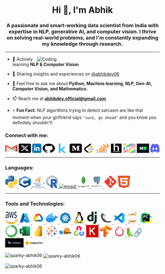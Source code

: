 <h1 align="center">Hi 👋, I'm Abhik</h1>
<h3 align="center">A passionate and smart-working data scientist from India with expertise in NLP, generative AI, and computer vision. I thrive on solving real-world problems, and I'm constantly expanding my knowledge through research.</h3>

----

<img align="right" alt="Coding" width="400" src="./worriedmonk.gif">


- 🌱  Actively learning **NLP & Computer Vision**

- 📝 Sharing insights and experiences on [@abhikdey06](https://medium.com/@abhikdey06)

- 💬 Feel free to ask me about **Python, Machine learning, NLP, Gen-AI, Computer Vision, and Mathematics.**

- 📫 Reach me at **[abhikdey.official@gmail.com](mailto:abhikdey.official@gmail.com)**

- ⚡ **Fun Fact:** NLP algorithms trying to detect sarcasm are like that moment when your girlfriend says `"sure, go ahead"` and you know you definitely shouldn't!

<h3 align="left">Connect with me:</h3>
<p align="left">
<a href="mailto:abhikdey.official@gmail.com" target="_blank"><img align="center" src="./Connectors/gmail.svg" alt="Email" height="30" width="40" /></a>
<a href="https://x.com/sparky12AD" target="blank"><img align="center" src="./Connectors/twitterx.svg" alt="x.com sparky12AD" height="30" width="40" /></a>
<a href="https://www.linkedin.com/in/abhik-dey-sparky/" target="blank"><img align="center" src="./Connectors/linkedin.svg" alt="linkedin.com/in abhik-dey-sparky" height="30" width="30" /></a>
<a href="https://github.com/sparky-abhik06" target="blank"><img align="center" src="./Connectors/github.svg" alt="github.com sparky-abhik06" height="30" width="40" /></a>
<a href="https://www.kaggle.com/sparky06ad" target="blank"><img align="center" src="./Connectors/kaggle.svg" alt="kaggle.com sparky06ad" height="30" width="40" /></a>
<a href="https://www.medium.com/@abhikdey06" target="blank"><img align="center" src="./Connectors/medium.svg" alt="medium.com @abhikdey06" height="30" width="40" /></a>
<a href="https://leetcode.com/u/sparky_abhik/" target="blank"><img align="center" src="./Connectors/leetcode.svg" alt="leetcode.com sparky_abhik" height="30" width="40" /></a>
<a href="https://stackoverflow.com/users/20096901/abhik-dey" target="blank"><img align="center" src="./Connectors/stackoverflow.svg" alt="stackoverflow.com 20096901 abhik-dey" height="30" width="40" /></a>
<a href="https://www.hackerearth.com/@abhik-sparky06" target="blank"><img align="center" src="./Connectors/hackerearth.svg" alt="hackerearth.com @abhik-sparky06" height="30" width="40" /></a>
<a href="https://dev.to/sparky06" target="blank"><img align="center" src="./Connectors/dev.svg" alt="dev.to sparky06" height="30" width="40" /></a>
<a href="https://www.hackerrank.com/profile/abhik_dey" target="blank"><img align="center" src="./Connectors/hackerrank.svg" alt="hackerrank.com abhik_dey" height="30" width="40" /></a>
<a href="https://discord.gg/u8mkgYEmSJ" target="blank"><img align="center" src="./Connectors/discord.svg" alt="discord.gg u8mkgYEmSJ" height="30" width="30" /></a>
</p>

---
<h3 align="left">Languages:</h3>
<p align="left"> 
<a href="https://www.python.org/" target="_blank" rel="noreferrer"> <img src="./Languages/python.svg" alt="python" width="40" height="40"/> </a> 
<a href="https://www.cprogramming.com/" target="_blank" rel="noreferrer"> <img src="./Languages/c.svg" alt="c" width="40" height="40"/> </a> 
<a href="https://www.java.com/en/" target="_blank" rel="noreferrer"> <img src="./Languages/java.svg" alt="java" width="40" height="40"/> </a>
<a href="https://www.r-project.org/" target="_blank" rel="noreferrer"> <img src="./Languages/r.svg" alt="r" width="40" height="40"/> </a>
<a href="https://www.mysql.com/" target="_blank" rel="noreferrer"> <img src="./Languages/mysql.svg" alt="mysql" width="40" height="40"/> </a>
<a href="https://www.mongodb.com/" target="_blank" rel="noreferrer"> <img src="./Languages/mongodb.svg" alt="mongodb" width="40" height="40"/> </a>
<a href="https://www.postgresql.org/" target="_blank" rel="noreferrer"> <img src="./Languages/postgresql.svg" alt="postgresql" width="40" height="40"/> </a>
<a href="https://git-scm.com/" target="_blank" rel="noreferrer"> <img src="./Languages/git.svg" alt="git" width="40" height="40"/> </a>
<a href="https://html.com/" target="_blank" rel="noreferrer"> <img src="./Languages/html.svg" alt="html" width="40" height="40"/> </a>
</p>

---
<h3 align="left">Tools and Technologies:</h3>
<p align="left">
<a href="https://aws.amazon.com/" target="_blank" rel="noreferrer"> <img src="./Tools & Technologies/aws.svg" alt="aws" width="40" height="40"/> </a>
<a href="https://azure.microsoft.com/en-in/" target="_blank" rel="noreferrer"> <img src="./Tools & Technologies/azure.svg" alt="azure" width="40" height="40"/> </a>
<a href="https://cloud.google.com" target="_blank" rel="noreferrer"> <img src="./Tools & Technologies/googlecloud.svg" alt="gcp" width="40" height="40"/> </a>
<a href="https://www.docker.com/" target="_blank" rel="noreferrer"> <img src="./Tools & Technologies/docker.svg" alt="docker" width="40" height="40"/> </a>
<a href="https://kubernetes.io/" target="_blank" rel="noreferrer"> <img src="./Tools & Technologies/kubernetes.svg" alt="kubernetes" width="40" height="40"/> </a>
<a href="https://www.linux.org/" target="_blank" rel="noreferrer"> <img src="./Tools & Technologies/linux.svg" alt="linux" width="40" height="40"/> </a>
<a href="https://www.djangoproject.com/" target="_blank" rel="noreferrer"> <img src="./Tools & Technologies/django.svg" alt="django" width="40" height="40"/> </a>
<a href="https://flask.palletsprojects.com/en/3.0.x/" target="_blank" rel="noreferrer"> <img src="./Tools & Technologies/flask.svg" alt="flask" width="40" height="40"/> </a>
<a href="https://code.visualstudio.com/" target="_blank" rel="noreferrer"> <img src="./Tools & Technologies/vscode.svg" alt="vscode" width="40" height="40"/> </a>
<a href="https://jupyter.org/" target="_blank" rel="noreferrer"> <img src="./Tools & Technologies/jupyter.svg" alt="jupyter" width="40" height="40"/> </a>
<a href="https://www.jetbrains.com/pycharm/" target="_blank" rel="noreferrer"> <img src="./Tools & Technologies/pycharm.svg" alt="pycharm" width="40" height="40"/> </a>
<a href="https://www.anaconda.com/" target="_blank" rel="noreferrer"> <img src="./Tools & Technologies/anaconda.svg" alt="anaconda" width="40" height="40"/> </a>
<a href="https://www.microsoft.com/en/microsoft-365/excel" target="_blank" rel="noreferrer"> <img src="./Tools & Technologies/microsoftexcel.svg" alt="excel" width="40" height="40"/> </a>
<a href="https://www.microsoft.com/en-in/power-platform/products/power-bi" target="_blank" rel="noreferrer"> <img src="./Tools & Technologies/powerbi.svg" alt="powerbi" width="40" height="40"/> </a>
<a href="https://www.tableau.com/" target="_blank" rel="noreferrer"> <img src="./Tools & Technologies/tableau.svg" alt="tableau" width="40" height="40"/> </a>
<a href="https://scikit-learn.org/stable/" target="_blank" rel="noreferrer"> <img src="./Tools & Technologies/scikit-learn.svg" alt="scikit-learn" width="40" height="40"/> </a>
<a href="https://opencv.org/" target="_blank" rel="noreferrer"> <img src="./Tools & Technologies/opencv.svg" alt="opencv" width="40" height="40"/> </a>
<a href="https://keras.io/" target="_blank" rel="noreferrer"> <img src="./Tools & Technologies/keras.svg" alt="keras" width="40" height="40"/> </a>
<a href="https://www.tensorflow.org/" target="_blank" rel="noreferrer"> <img src="./Tools & Technologies/tensorflow.svg" alt="tensorflow" width="40" height="40"/> </a>
<a href="https://pytorch.org/" target="_blank" rel="noreferrer"> <img src="./Tools & Technologies/pytorch.svg" alt="pytorch" width="40" height="40"/> </a>
<a href="https://www.langchain.com/" target="_blank" rel="noreferrer"> <img src="./Tools & Technologies/langchain.svg" alt="langchain" width="50" height="30"/> </a>
<a href="https://www.llamaindex.ai/" target="_blank" rel="noreferrer"> <img src="./Tools & Technologies/llamaindex.svg" alt="llamaindex" width="60" height="30"/> </a>
<a href="https://huggingface.co/" target="_blank" rel="noreferrer"> <img src="./Tools & Technologies/huggingface.svg" alt="huggingface" width="60" height="30"/> </a>
</p>

<p><img align="left" src="https://github-readme-stats.vercel.app/api/top-langs?username=sparky-abhik06&show_icons=true&locale=en&layout=compact" alt="sparky-abhik06" /></p>

<p>&nbsp;<img align="center" src="https://github-readme-stats.vercel.app/api?username=sparky-abhik06&show_icons=true&locale=en" alt="sparky-abhik06" /></p>

<p><img align="center" src="https://github-readme-streak-stats.herokuapp.com/?user=sparky-abhik06&" alt="sparky-abhik06" /></p>
